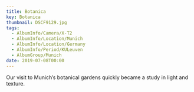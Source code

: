 ```yaml
---
title: Botanica
key: Botanica
thumbnail: DSCF9129.jpg
tags:
  - AlbumInfo/Camera/X-T2
  - AlbumInfo/Location/Munich
  - AlbumInfo/Location/Germany
  - AlbumInfo/Period/KULeuven
  - AlbumGroup/Munich
date: 2019-07-08T00:00
---
```

Our visit to Munich’s botanical gardens quickly became a study in light and texture.
